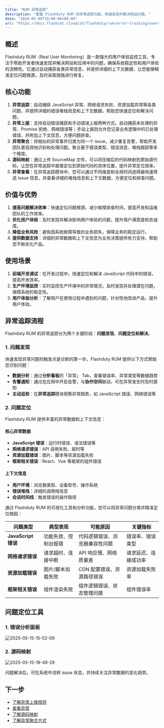 ```yaml
---
title: "RUM 异常追踪"
description: "掌握 Flashduty RUM 的异常追踪功能，快速发现并解决网站问题。"
date: "2024-05-09T10:00:00+08:00"
url: "https://docs.flashcat.cloud/zh/flashduty/rum/error-tracking/overview"
---
```


## 概述

Flashduty RUM（Real User Monitoring）是一款强大的用户体验监控工具，专注于帮助开发者快速发现并解决网站和应用中的问题，确保系统稳定性和用户体验的流畅性。它通过自动捕获各类异常信息，并提供详细的上下文数据，让您能够精准定位问题根源，及时采取措施进行修复。

## 核心功能

1. **异常追踪**：自动捕获 JavaScript 异常、网络请求失败、资源加载异常等各类问题，并提供详细的错误堆栈信息和上下文数据，帮助您快速定位和解决问题。
2. **异常上报**：支持自动错误捕获和手动错误上报两种方式。自动捕获未处理的异常、Promise 拒绝、网络错误等；手动上报则允许您记录业务逻辑中的已处理错误，并附加上下文信息，方便问题排查。
3. **异常聚合**：将相似的异常事件归类为同一个 issue，减少重复告警，帮助开发团队更高效地识别和处理问题。聚合基于错误类型、错误消息、堆栈跟踪等多个维度。
4. **源码映射**：通过上传 SourceMap 文件，可以将压缩后的代码映射到原始源代码，让您在异常追踪中直接定位到原始代码的具体位置，提升异常定位效率。
5. **异常查看**：在异常追踪模块中，您可以通过不同维度和全局时间选择器快速筛选 Issue 信息，并查看详细的堆栈信息和上下文数据，方便定位和排查问题。

## 价值与优势

1. **提高问题解决效率**：快速定位问题根源，减少故障排查时间，提高开发和运维团队的工作效率。
2. **优化用户体验**：及时发现并解决影响用户体验的问题，提升用户满意度和忠诚度。
3. **降低业务风险**：避免因系统故障导致的业务损失，保障业务的稳定运行。
4. **提供数据支持**：详细的异常数据和上下文信息为业务决策提供有力支持，帮助您不断优化产品。

## 使用场景

1. **前端开发调试**：在开发过程中，快速定位和解决 JavaScript 代码中的错误，提高开发效率。
2. **生产环境监控**：实时监控生产环境中的异常情况，及时发现并处理潜在问题，保障系统的稳定性。
3. **用户体验分析**：了解用户在使用过程中遇到的问题，针对性地改进产品，提升用户体验。

## 异常追踪流程

Flashduty RUM 的异常追踪分为两个关键阶段：**问题发现**、**问题定位和解决**。

### 1. 问题发现

快速发现异常问题的触发点是诊断的第一步。Flashduty RUM 提供以下方式帮助您识别问题：

- **数据分析**：通过**分析看板**的「异常」 Tab，查看错误率、异常类型等数据趋势
- **告警通知**：通过在应用中开启告警，与**协作空间**联动，可在异常发生时及时感知
- **主动巡检**：在**异常追踪**模块观察异常趋势，如 JavaScript 错误、网络错误等

### 2. 问题定位

Flashduty RUM 提供丰富的异常数据和上下文信息：

#### 核心异常数据

- **JavaScript 错误**：运行时错误、语法错误等
- **网络请求错误**：API 调用失败、超时等
- **资源加载错误**：图片、脚本等资源加载失败
- **框架相关错误**：React、Vue 等框架的组件错误

#### 上下文信息

- **用户环境**：浏览器类型、设备型号、操作系统
- **错误堆栈**：详细的调用栈信息
- **会话时间线**：触发错误的操作路径

通过 Flashduty RUM 的可视化工具和分析功能，您可以将异常问题分类并精准定位根因：

| 问题类型            | 典型表现             | 可能原因                       | 关键指标             |
| ------------------- | -------------------- | ------------------------------ | -------------------- |
| **JavaScript 错误** | 功能失效、控制台报错 | 代码逻辑错误、浏览器兼容性问题 | 错误率、错误类型     |
| **网络请求错误**    | 请求超时、连接中断   | API 响应慢、网络质量差         | 请求延迟、连接成功率 |
| **资源加载错误**    | 图片/脚本加载失败    | CDN 配置错误、资源路径错误     | 资源加载失败率       |
| **框架相关错误**    | 组件渲染失败         | 组件逻辑错误、状态管理问题     | 组件错误率           |

## 问题定位工具

### 1. 错误分析面板

![2025-05-15-15-52-09](https://docs-cdn.flashcat.cloud/imges/png/7eaffcd3d631d03ffb553f8956ff94ac.png)

### 2. 源码映射

![2025-05-15-19-49-29](https://docs-cdn.flashcat.cloud/imges/png/551f3fdc7eef25ac2888f71db87b9f69.png)

问题解决后，可在系统中流转 issue 状态，并持续关注异常数据的变化趋势。

## 下一步

- [了解异常上报规则](https://docs.flashcat.cloud/zh/flashduty/rum/error-event)
- [查看异常](https://docs.flashcat.cloud/zh/flashduty/rum/error-tracking-explorer)
- [了解源码映射](https://docs.flashcat.cloud/zh/flashduty/rum/sourcemap)
- [了解异常聚合方式](https://docs.flashcat.cloud/zh/flashduty/rum/error-grouping)
